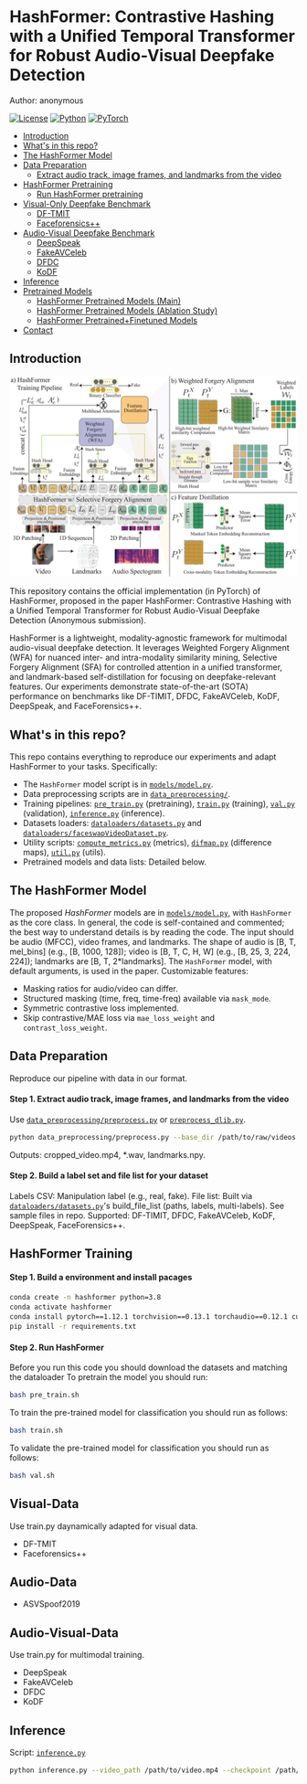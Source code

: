 # HashFormer: Contrastive Hashing with a Unified Temporal Transformer for Robust Audio-Visual Deepfake Detection

Author: anonymous

[![License](https://img.shields.io/badge/License-MIT-blue.svg)](LICENSE) [![Python](https://img.shields.io/badge/Python-3.8+-blue.svg)](https://www.python.org/) [![PyTorch](https://img.shields.io/badge/PyTorch-1.7+-orange.svg)](https://pytorch.org/)

- [Introduction](#introduction)
- [What's in this repo?](#whats-in-this-repo)
- [The HashFormer Model](#the-hashformer-model)
- [Data Preparation](#data-preparation)
    - [Extract audio track, image frames, and landmarks from the video](#extract-audio-track-image-frames-and-landmarks-from-the-video)
- [HashFormer Pretraining](#hashformer-pretraining)
    - [Run HashFormer pretraining](#run-hashformer-pretraining)
- [Visual-Only Deepfake Benchmark](#visual-data)
  - [DF-TMIT](#DeepSpeak)
  - [Faceforensics++](#Faceforensics++)
- [Audio-Visual Deepfake Benchmark](#audio-visual-data)
  - [DeepSpeak](#DeepSpeak)
  - [FakeAVCeleb](#FakeAVCeleb)
  - [DFDC](#DFDC)
  - [KoDF](#KoDF)
- [Inference](#inference)
- [Pretrained Models](#pretrained-models)
    - [HashFormer Pretrained Models (Main)](#hashformer-pretrained-models-main)
    - [HashFormer Pretrained Models (Ablation Study)](#hashformer-pretrained-models-ablation-study)
    - [HashFormer Pretrained+Finetuned Models](#hashformer-pretrainedfinetuned-models)
- [Contact](#contact)

## Introduction
<p align="center">
<img src="model.png" alt="HashFormer Model" width="900"/>
</p>

This repository contains the official implementation (in PyTorch) of HashFormer, proposed in the paper HashFormer: Contrastive Hashing with a Unified Temporal Transformer for Robust Audio-Visual Deepfake Detection (Anonymous submission).

HashFormer is a lightweight, modality-agnostic framework for multimodal audio-visual deepfake detection. It leverages Weighted Forgery Alignment (WFA) for nuanced inter- and intra-modality similarity mining, Selective Forgery Alignment (SFA) for controlled attention in a unified transformer, and landmark-based self-distillation for focusing on deepfake-relevant features. Our experiments demonstrate state-of-the-art (SOTA) performance on benchmarks like DF-TIMIT, DFDC, FakeAVCeleb, KoDF, DeepSpeak, and FaceForensics++.

## What's in this repo?

This repo contains everything to reproduce our experiments and adapt HashFormer to your tasks. Specifically:

- The `HashFormer` model script is in [`models/model.py`](models/model.py).
- Data preprocessing scripts are in [`data_preprocessing/`](data_preprocessing/).
- Training pipelines: [`pre_train.py`](pre_train.py) (pretraining), [`train.py`](train.py) (training), [`val.py`](val.py) (validation), [`inference.py`](inference.py) (inference).
- Datasets loaders: [`dataloaders/datasets.py`](dataloaders/datasets.py) and [`dataloaders/faceswapVideoDataset.py`](dataloaders/faceswapVideoDataset.py).
- Utility scripts: [`compute_metrics.py`](compute_metrics.py) (metrics), [`difmap.py`](difmap.py) (difference maps), [`util.py`](util.py) (utils).
- Pretrained models and data lists: Detailed below.

## The HashFormer Model 

The proposed *HashFormer* models are in [`models/model.py`](models/model.py), with `HashFormer` as the core class. In general, the code is self-contained and commented; the best way to understand details is by reading the code.
The input should be audio (MFCC), video frames, and landmarks. The shape of audio is [B, T, mel_bins] (e.g., [B, 1000, 128]); video is [B, T, C, H, W] (e.g., [B, 25, 3, 224, 224]); landmarks are [B, T, 2*landmarks].
The `HashFormer` model, with default arguments, is used in the paper. Customizable features:
- Masking ratios for audio/video can differ.
- Structured masking (time, freq, time-freq) available via `mask_mode`.
- Symmetric contrastive loss implemented.
- Skip contrastive/MAE loss via `mae_loss_weight` and `contrast_loss_weight`.

## Data Preparation

Reproduce our pipeline with data in our format.

#### Step 1. Extract audio track, image frames, and landmarks from the video
Use [`data_preprocessing/preprocess.py`](data_preprocessing/preprocess.py) or [`preprocess_dlib.py`](data_preprocessing/preprocess_dlib.py).
```bash
python data_preprocessing/preprocess.py --base_dir /path/to/raw/videos --output_dir /path/to/processed --num_gpus 4
```
Outputs: cropped_video.mp4, *.wav, landmarks.npy.

#### Step 2. Build a label set and file list for your dataset
Labels CSV: Manipulation label (e.g., real, fake).
File list: Built via [`dataloaders/datasets.py`](dataloaders/datasets.py)'s build_file_list (paths, labels, multi-labels).
See sample files in repo. Supported: DF-TIMIT, DFDC, FakeAVCeleb, KoDF, DeepSpeak, FaceForensics++.


## HashFormer Training
#### Step 1. Build a environment and install pacages
```bash
conda create -n hashformer python=3.8
conda activate hashformer
conda install pytorch==1.12.1 torchvision==0.13.1 torchaudio==0.12.1 cudatoolkit==11.4 -c pytorch -c nvidia -c conda-forge
pip install -r requirements.txt
```

#### Step 2. Run HashFormer
Before you run this code you should download the datasets and matching the dataloader
To pretrain the model you should run:
```bash
bash pre_train.sh
```
To train the pre-trained model for classification you should run as follows:
```bash
bash train.sh
```

To validate the pre-trained model for classification you should run as follows:
```bash
bash val.sh
```
## Visual-Data
Use train.py daynamically adapted for visual data.
- DF-TMIT
- Faceforensics++

## Audio-Data
- ASVSpoof2019

## Audio-Visual-Data
Use train.py for multimodal training.
- DeepSpeak
- FakeAVCeleb
- DFDC
- KoDF

## Inference
Script: [`inference.py`](inference.py)
```bash
python inference.py --video_path /path/to/video.mp4 --checkpoint /path/to/model.pt
```

